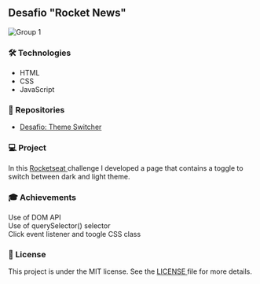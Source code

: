<h2>Desafio "Rocket News"</h2>

![Group 1](https://user-images.githubusercontent.com/73071973/142681567-607a3217-d136-4536-977b-f46bc0e28ed8.png)

<h3>🛠 Technologies</h3>
<ul>
  <li>HTML</li>
  <li>CSS</li>
  <li>JavaScript</li>
</ul> 

<h3>🎨 Repositories</h3>
<ul>
  <li><a href="https://efficient-sloth-d85.notion.site/Desafio-Theme-Switcher-dbabdf77f70d43298df382c8e805fc13">Desafio: Theme Switcher</a></li>
</ul> 

<h3>💻 Project</h3>
<p>In this <a href='https://www.rocketseat.com.br/'> Rocketseat </a> challenge I developed a page that contains a toggle to switch between dark and light theme.

<h3>🎓 Achievements</h3>
<p>Use of DOM API<br>
Use of querySelector() selector<br> 
Click event listener and toogle CSS class<br></p>

<h3>📝 License</h3>
<p>This project is under the MIT license. See the <a href="https://github.com/lucasmdpereira/nlwtogether2020_origin/blob/main/LICENSE.md"> LICENSE </a> file for more details.<p>
